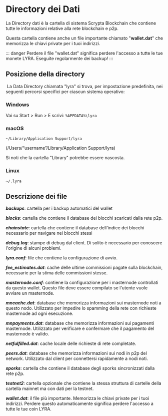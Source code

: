 # Directory dei Dati

La Directory dati è la cartella di sistema Scrypta Blockchain che contiene tutte le informazioni relative alla rete blockchain e p2p. 

Questa cartella contiene anche un file importante chiamato "**wallet.dat**" che memorizza le chiavi private per i tuoi indirizzi.

::: danger
Perdere il file "wallet.dat" significa perdere l'accesso a tutte le tue monete LYRA. Eseguite regolarmente dei backup!
:::

## Posizione della directory
​
La Data Directory chiamata "lyra" si trova, per impostazione predefinita, nei seguenti percorsi specifici per ciascun sistema operativo:

### Windows
Vai su Start > Run > E scrivi: `%APPDATA%\lyra`

### macOS
 `~/Library/Application Support/lyra`

 (/Users/“username”/Library/Application Support/lyra)

Si noti che la cartella "Library" potrebbe essere nascosta.

### Linux
`~/.lyra`

## Descrizione dei file

***backups***: cartella per i backup automatici del wallet

***blocks***: cartella che contiene il database dei blocchi scaricati dalla rete p2p.

***chainstate***: cartella che contiene il database dell'indice dei blocchi necessario per navigare nei blocchi stessi

***debug.log***: stampe di debug dal client. Di solito è necessario per conoscere l'origine di alcuni problemi.

***lyra.conf***: file che contiene la configurazione di avvio.

***fee_estimates.dat***: cache delle ultime commissioni pagate sulla blockchain, necessarie per la stima delle commissioni stesse.

***masternode.conf***: contiene la configurazione per i masternode controllati da questo wallet. Questo file deve essere compilato se l'utente vuole avviare un masternode.

***mncache.dat***: database che memorizza informazioni sui masternode noti a questo nodo. Utilizzato per impedire lo spamming della rete con richieste masternode ad ogni esecuzione.

***mnpayments.dat***: database che memorizza informazioni sui pagamenti masternode. Utilizzato per verificare e confermare che il pagamento del masternode è valido.

***netfulfilled.dat***: cache locale delle richieste di rete completate.

***peers.dat***: database che memorizza informazioni sui nodi in p2p del network. Utilizzato dal client per connettersi rapidamente a nodi noti.

***sporks***: cartella che contiene il database degli sporks sincronizzati dalla rete p2p.

***testnet2***: cartella opzionale che contiene la stessa struttura di cartelle della cartella mainnet ma con dati per la testnet.

***wallet.dat***: il file più importante. Memorizza le chiavi private per i tuoi indirizzi. Perdere questo automaticamente significa perdere l'accesso a tutte le tue coin LYRA.